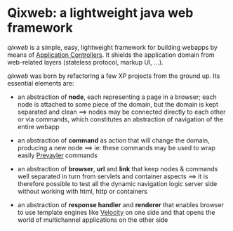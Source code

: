 Qixweb: a lightweight java web framework
======

*qixweb* is a simple, easy, lightweight framework for building webapps by means of [Application Controllers](http://www.martinfowler.com/eaaCatalog/applicationController.html). It shields the application domain from web-related layers (stateless protocol, markup UI, ...).


*qixweb* was born by refactoring a few XP projects from the ground up. 
Its essential elements are:

* an abstraction of __node__, each representing a page in a browser; each node is attached to some piece of the domain, but the domain is kept separated and clean ==> nodes may be connected directly to each other or via commands, which constitutes an abstraction of navigation of the entire webapp

* an abstraction of __command__ as action that will change the domain, producing a new node ==> ie: these commands may be used to wrap easily [Prevayler](http://prevayler.org/) commands

* an abstraction of __browser__, __url__ and __link__ that keep nodes & commands well separated in turn from servlets and container aspects ==> it is therefore possible to test all the dynamic navigation logic server side without working with html, http or containers

* an abstraction of __response handler__ and __renderer__ that enables browser to use template engines like [Velocity](http://velocity.apache.org/) on one side and that opens the world of multichannel applications on the other side
